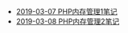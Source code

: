  - [2019-03-07 PHP内存管理1笔记](https://github.com/jiangbaiyan/notebook/blob/master/2019-4-16%20PHP%E5%86%85%E5%AD%98%E7%AE%A1%E7%90%861%E7%AC%94%E8%AE%B0.md)
 - [2019-03-08 PHP内存管理2笔记](https://github.com/jiangbaiyan/notebook/blob/master/2019-03-08%20PHP%E5%86%85%E5%AD%98%E7%AE%A1%E7%90%862%E7%AC%94%E8%AE%B0.md)